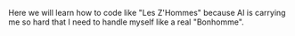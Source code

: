 Here we will learn how to code like "Les Z'Hommes" because AI is carrying me so hard that I need to handle myself like a real "Bonhomme".
